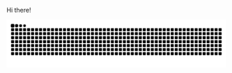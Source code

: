Hi there!


<!-- ![snake gif](https://github.com/toufikforyou/toufikforyou/blob/snake/github-snake-dark.svg) -->
<picture>
  <source media="(prefers-color-scheme: dark)" srcset="https://raw.githubusercontent.com/khairul-bx1/khairul-bx1/toufik/github-snake-dark.svg" />
  <source media="(prefers-color-scheme: light)" srcset="https://raw.githubusercontent.com/khairul-bx1/khairul-bx1/toufik/github-snake.svg" />
  <img alt="github-snake" src="https://raw.githubusercontent.com/khairul-bx1/khairul-bx1/toufik/github-snake.svg" />
</picture>
